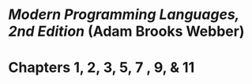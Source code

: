 # *Modern Programming Languages, 2nd Edition* (Adam Brooks Webber)
# Chapters 1, 2, 3, 5, 7 , 9, & 11
